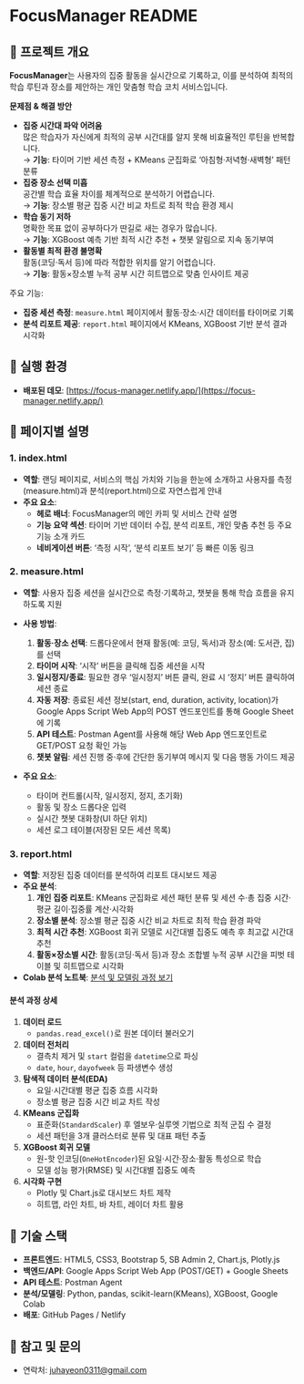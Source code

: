 # FocusManager README

## 📌 프로젝트 개요

**FocusManager**는 사용자의 집중 활동을 실시간으로 기록하고, 이를 분석하여 최적의 학습 루틴과 장소를 제안하는 개인 맞춤형 학습 코치 서비스입니다.

**문제점 & 해결 방안**

- **집중 시간대 파악 어려움**  
  많은 학습자가 자신에게 최적의 공부 시간대를 알지 못해 비효율적인 루틴을 반복합니다.  
  → **기능**: 타이머 기반 세션 측정 + KMeans 군집화로 ‘아침형·저녁형·새벽형’ 패턴 분류
- **집중 장소 선택 미흡**  
  공간별 학습 효율 차이를 체계적으로 분석하기 어렵습니다.  
  → **기능**: 장소별 평균 집중 시간 비교 차트로 최적 학습 환경 제시
- **학습 동기 저하**  
  명확한 목표 없이 공부하다가 딴길로 새는 경우가 많습니다.  
  → **기능**: XGBoost 예측 기반 최적 시간 추천 + 챗봇 알림으로 지속 동기부여
- **활동별 최적 환경 불명확**  
  활동(코딩·독서 등)에 따라 적합한 위치를 알기 어렵습니다.  
  → **기능**: 활동×장소별 누적 공부 시간 히트맵으로 맞춤 인사이트 제공

주요 기능:

- **집중 세션 측정**: `measure.html` 페이지에서 활동·장소·시간 데이터를 타이머로 기록
- **분석 리포트 제공**: `report.html` 페이지에서 KMeans, XGBoost 기반 분석 결과 시각화

## 🚀 실행 환경

- **배포된 데모**: [https://focus-manager.netlify.app/](https://focus-manager.netlify.app/)

## 📄 페이지별 설명

### 1. index.html

- **역할**: 랜딩 페이지로, 서비스의 핵심 가치와 기능을 한눈에 소개하고 사용자를 측정(measure.html)과 분석(report.html)으로 자연스럽게 안내  
- **주요 요소**:
  - **헤로 배너**: FocusManager의 메인 카피 및 서비스 간략 설명  
  - **기능 요약 섹션**: 타이머 기반 데이터 수집, 분석 리포트, 개인 맞춤 추천 등 주요 기능 소개 카드  
  - **네비게이션 버튼**: ‘측정 시작’, ‘분석 리포트 보기’ 등 빠른 이동 링크  

### 2. measure.html

- **역할**: 사용자 집중 세션을 실시간으로 측정·기록하고, 챗봇을 통해 학습 흐름을 유지하도록 지원  

- **사용 방법**:

  1. **활동·장소 선택**: 드롭다운에서 현재 활동(예: 코딩, 독서)과 장소(예: 도서관, 집)를 선택  
  2. **타이머 시작**: ‘시작’ 버튼을 클릭해 집중 세션을 시작  
  3. **일시정지/종료**: 필요한 경우 ‘일시정지’ 버튼 클릭, 완료 시 ‘정지’ 버튼 클릭하여 세션 종료  
  4. **자동 저장**: 종료된 세션 정보(start, end, duration, activity, location)가 Google Apps Script Web App의 POST 엔드포인트를 통해 Google Sheet에 기록  
  5. **API 테스트**: Postman Agent를 사용해 해당 Web App 엔드포인트로 GET/POST 요청 확인 가능  
  6. **챗봇 알림**: 세션 진행 중·후에 간단한 동기부여 메시지 및 다음 행동 가이드 제공  

- **주요 요소**:
  - 타이머 컨트롤(시작, 일시정지, 정지, 초기화)  
  - 활동 및 장소 드롭다운 입력  
  - 실시간 챗봇 대화창(UI 하단 위치)  
  - 세션 로그 테이블(저장된 모든 세션 목록)  

### 3. report.html

- **역할**: 저장된 집중 데이터를 분석하여 리포트 대시보드 제공  
- **주요 분석**:
  1. **개인 집중 리포트**: KMeans 군집화로 세션 패턴 분류 및 세션 수·총 집중 시간·평균 길이·집중률 계산·시각화  
  2. **장소별 분석**: 장소별 평균 집중 시간 비교 차트로 최적 학습 환경 파악  
  3. **최적 시간 추천**: XGBoost 회귀 모델로 시간대별 집중도 예측 후 최고값 시간대 추천  
  4. **활동×장소별 시간**: 활동(코딩·독서 등)과 장소 조합별 누적 공부 시간을 피벗 테이블 및 히트맵으로 시각화  
- **Colab 분석 노트북**: [분석 및 모델링 과정 보기](https://colab.research.google.com/drive/1rbYixAPVs7Kk-EYIxJyp5IqkgCV58Syy?usp=sharing)

#### 분석 과정 상세

1. **데이터 로드**
   - `pandas.read_excel()`로 원본 데이터 불러오기  
2. **데이터 전처리**
   - 결측치 제거 및 `start` 컬럼을 `datetime`으로 파싱  
   - `date`, `hour`, `dayofweek` 등 파생변수 생성  
3. **탐색적 데이터 분석(EDA)**
   - 요일·시간대별 평균 집중 흐름 시각화  
   - 장소별 평균 집중 시간 비교 차트 작성  
4. **KMeans 군집화**
   - 표준화(`StandardScaler`) 후 엘보우·실루엣 기법으로 최적 군집 수 결정  
   - 세션 패턴을 3개 클러스터로 분류 및 대표 패턴 추출  
5. **XGBoost 회귀 모델**
   - 원-핫 인코딩(`OneHotEncoder`)된 요일·시간·장소·활동 특성으로 학습  
   - 모델 성능 평가(RMSE) 및 시간대별 집중도 예측  
6. **시각화 구현**
   - Plotly 및 Chart.js로 대시보드 차트 제작  
   - 히트맵, 라인 차트, 바 차트, 레이더 차트 활용  

## 🔧 기술 스택

- **프론트엔드**: HTML5, CSS3, Bootstrap 5, SB Admin 2, Chart.js, Plotly.js  
- **백엔드/API**: Google Apps Script Web App (POST/GET) + Google Sheets  
- **API 테스트**: Postman Agent  
- **분석/모델링**: Python, pandas, scikit-learn(KMeans), XGBoost, Google Colab  
- **배포**: GitHub Pages / Netlify  

## 📝 참고 및 문의
  
- 연락처: juhayeon0311@gmail.com
